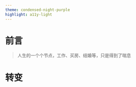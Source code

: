 ```yaml
---
theme: condensed-night-purple
highlight: a11y-light
---
```


# 前言

> 人生的一个个节点，工作、买房、结婚等，只是得到了喘息


# 转变